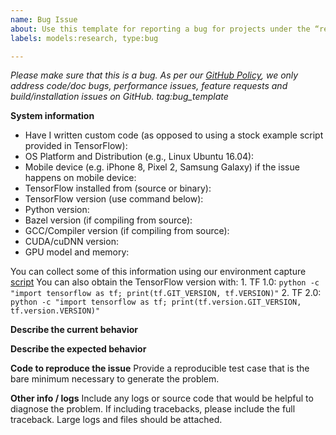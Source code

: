 ```yaml
---
name: Bug Issue
about: Use this template for reporting a bug for projects under the “research” folder
labels: models:research, type:bug 

---
```


<em>Please make sure that this is a bug. As per our [GitHub Policy](https://github.com/jvishnuvardhan/models/blob/master/ISSUES.md), we only address code/doc bugs, performance issues, feature requests and build/installation issues on GitHub. tag:bug_template</em>

**System information**
- Have I written custom code (as opposed to using a stock example script provided in TensorFlow):
- OS Platform and Distribution (e.g., Linux Ubuntu 16.04):
- Mobile device (e.g. iPhone 8, Pixel 2, Samsung Galaxy) if the issue happens on mobile device:
- TensorFlow installed from (source or binary):
- TensorFlow version (use command below):
- Python version:
- Bazel version (if compiling from source):
- GCC/Compiler version (if compiling from source):
- CUDA/cuDNN version:
- GPU model and memory:

You can collect some of this information using our environment capture
[script](https://github.com/tensorflow/tensorflow/tree/master/tools/tf_env_collect.sh)
You can also obtain the TensorFlow version with: 1. TF 1.0: `python -c "import
tensorflow as tf; print(tf.GIT_VERSION, tf.VERSION)"` 2. TF 2.0: `python -c
"import tensorflow as tf; print(tf.version.GIT_VERSION, tf.version.VERSION)"`

**Describe the current behavior**

**Describe the expected behavior**

**Code to reproduce the issue**
Provide a reproducible test case that is the bare minimum necessary to generate the problem.

**Other info / logs**
Include any logs or source code that would be helpful to diagnose the problem. If including tracebacks, please include the full traceback. Large logs and files should be attached.
